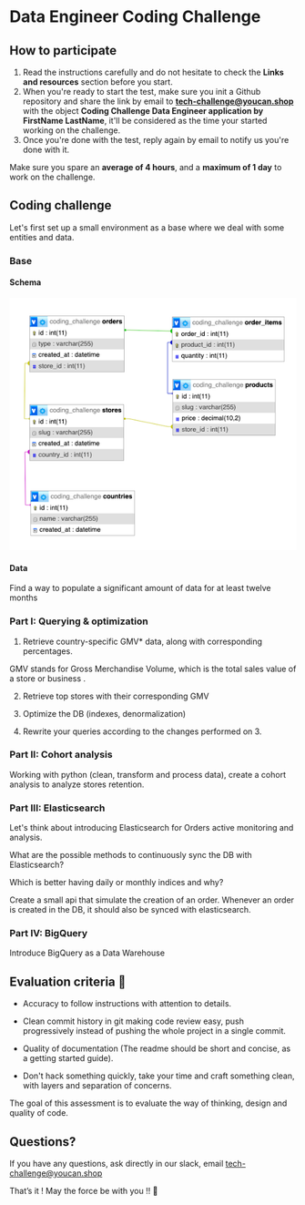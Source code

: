 # Data Engineer Coding Challenge

## How to participate
1. Read the instructions carefully and do not hesitate to check the **Links and resources** section before you start. 
2. When you're ready to start the test, make sure you init a Github repository and share the link by email to **tech-challenge@youcan.shop** with the object **Coding Challenge Data Engineer application by FirstName LastName**, it'll be considered as the time your started working on the challenge.
3. Once you're done with the test, reply again by email to notify us you're done with it. 

Make sure you spare an **average of 4 hours**, and a **maximum of 1 day** to work on the challenge.

## Coding challenge
Let's first set up a small environment as a base where we deal with some entities and data.

### Base

#### Schema

![Schema](https://raw.githubusercontent.com/youcan-shop/coding-challenges/master/Data%20Engineer/schema.png "Schema")

#### Data
Find a way to populate a significant amount of data for at least twelve months

### Part I: Querying & optimization 
1. Retrieve country-specific GMV* data, along with corresponding percentages.

GMV stands for Gross Merchandise Volume, which is the total sales value of a store or business .

2. Retrieve top stores with their corresponding GMV

3. Optimize the DB (indexes, denormalization)

4. Rewrite your queries according to the changes performed on 3.

### Part II: Cohort analysis
Working with python (clean, transform and process data), create a cohort analysis to analyze stores retention.

### Part III: Elasticsearch

Let's think about introducing Elasticsearch for Orders active monitoring and analysis.

What are the possible methods to continuously sync the DB with Elasticsearch?

Which is better having daily or monthly indices and why?

Create a small api that simulate the creation of an order. Whenever an order is created in the DB, it should also be synced with elasticsearch.

### Part IV: BigQuery

Introduce BigQuery as a Data Warehouse

## Evaluation criteria 🚨
- Accuracy to follow instructions with attention to details.
- Clean commit history in git making code review easy, push progressively instead of pushing the whole project in a single commit.
- Quality of documentation (The readme should be short and concise, as a getting started guide).
 
- Don't hack something quickly, take your time and craft something clean, with layers and separation of concerns.

The goal of this assessment is to evaluate the way of thinking, design and quality of code. 

## Questions?
If you have any questions, ask directly in our slack, email tech-challenge@youcan.shop

That’s it ! May the force be with you !! 🖖 
